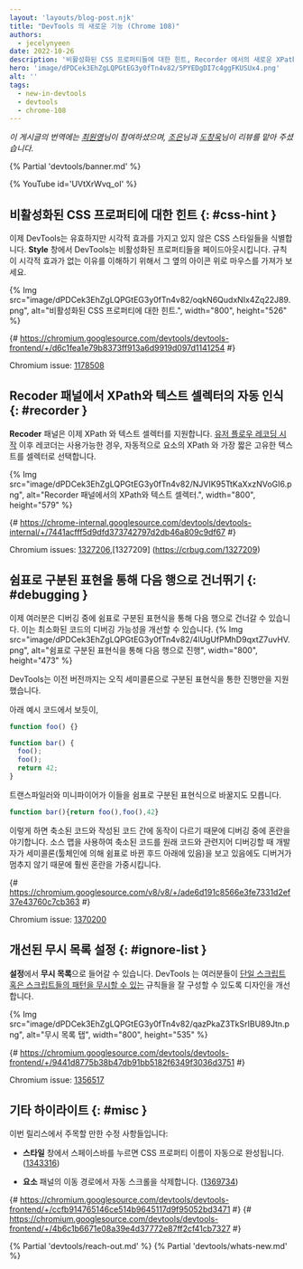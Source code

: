 ```yaml
---
layout: 'layouts/blog-post.njk'
title: "DevTools 의 새로운 기능 (Chrome 108)"
authors:
  - jecelynyeen
date: 2022-10-26
description: '비활성화된 CSS 프로퍼티들에 대한 힌트, Recorder 에서의 새로운 XPath와 텍스트 셀렉터 및 그 외'
hero: 'image/dPDCek3EhZgLQPGtEG3y0fTn4v82/5PYEDgDI7c4ggFKUSUx4.png'
alt: ''
tags:
  - new-in-devtools
  - devtools
  - chrome-108
---
```


*이 게시글의 번역에는 [최원영](https://www.linkedin.com/in/toruchoi)님이 참여하셨으며, [조은](https://developers.google.com/community/experts/directory/profile/profile-eun-cho)님과 [도창욱](https://developers.google.com/community/experts/directory/profile/profile-changwook-doh)님이 리뷰를 맡아 주셨습니다.*

{% Partial 'devtools/banner.md' %}

{% YouTube id='UVtXrWvq_oI' %}

<!-- Translation instructions:
  1. Remove the "draft: true" tag above when submitting PR
  2. Provide translations under each of the English commented original content
  3. Translate the "description" tag above
  4. Translate all the <img> alt text
  5. Update the sites/ko/_partials/devtools/whats-new.md file -->


<!-- ## Hints for inactive CSS properties {: #css-hint } -->
## 비활성화된 CSS 프로퍼티에 대한 힌트 {: #css-hint } 
<!-- DevTools now identifies CSS styles that are valid but have no visible effect. In the **Styles** pane, DevTools fades out the inactive properties. Hover over the icon next to it to understand why the rule has no visible effect.  -->
이제 DevTools는 유효하지만 시각적 효과를 가지고 있지 않은 CSS 스타일들을 식별합니다. **Style** 창에서 DevTools는 비활성화된 프로퍼티들을 페이드아웃시킵니다. 규칙이 시각적 효과가 없는 이유를 이해하기 위해서 그 옆의 아이콘 위로 마우스를 가져가 보세요.

{% Img src="image/dPDCek3EhZgLQPGtEG3y0fTn4v82/oqkN6QudxNIx4Zq22J89.png", alt="비활성화된 CSS 프로퍼티에 대한 힌트.", width="800", height="526" %}


{# https://chromium.googlesource.com/devtools/devtools-frontend/+/d6c1fea1e79b8373ff913a6d9919d097d1141254 #}

Chromium issue: [1178508](https://crbug.com/1178508)


<!-- ## Auto-detect XPath and text selectors in the Recorder panel {: #recorder } -->
## Recoder 패널에서 XPath와 텍스트 셀렉터의 자동 인식 {: #recorder }
<!-- The **Recorder** panel now supports XPath and text selectors. [Start recording a user flow](/docs/devtools/recorder/#record) and the recorder automatically picks the XPath and shortest unique text of an element as selector if available. -->
**Recoder** 패널은 이제 XPath 와 텍스트 셀렉터를 지원합니다. [유저 플로우 레코딩 시작](/docs/devtools/recorder/#record) 이후 레코더는 사용가능한 경우, 자동적으로 요소의 XPath 와 가장 짧은 고유한 텍스트를 셀렉터로 선택합니다.

{% Img src="image/dPDCek3EhZgLQPGtEG3y0fTn4v82/NJVIK95TtKaXxzNVoGI6.png", alt="Recorder 패널에서의 XPath와 텍스트 셀렉터.", width="800", height="579" %}

{# https://chrome-internal.googlesource.com/devtools/devtools-internal/+/7441acfff5d9dfd373742797d2db46a809c9df67 #}

Chromium issues: [1327206](https://crbug.com/1327206),[1327209] (https://crbug.com/1327209)


<!-- ## Step through comma-separated expressions {: #debugging } -->
## 쉼표로 구분된 표현을 통해 다음 행으로 건너뛰기 {: #debugging }
<!-- You can now step through comma-separated expressions during debugging. This improves the debuggability of minified code. -->
이제 여러분은 디버깅 중에 쉼표로 구분된 표현식을 통해 다음 행으로 건너갈 수 있습니다. 이는 최소화된 코드의 디버깅 가능성을 개선할 수 있습니다.
{% Img src="image/dPDCek3EhZgLQPGtEG3y0fTn4v82/4lUgUfPMhD9qxtZ7uvHV.png", alt="쉼표로 구분된 표현식을 통해 다음 행으로 진행", width="800", height="473" %}

<!-- Previously, DevTools only supported stepping through semicolon-separated expressions. -->
DevTools는 이전 버전까지는 오직 세미콜론으로 구분된 표현식을 통한 진행만을 지원했습니다.
<!-- Given the code below, -->
아래 예시 코드에서 보듯이,
```js
function foo() {}

function bar() {
  foo();
  foo();
  return 42;
}
```

<!-- Transpilers and minifiers may turn them into comma-separated expressions. -->
트랜스파일러와 미니파이어가 이들을 쉼표로 구분된 표현식으로 바꿀지도 모릅니다.
```js
function bar(){return foo(),foo(),42}
``` 

<!-- This creates confusion during debugging because the stepping behavior is different between minified and authored code. It is even more confusing when using sourcemaps to debug the minified code in terms of the original code, as the developer is then looking at semicolons (which were under the hood turned into commas by the toolchain) but the debugger doesn't stop on them. -->
이렇게 하면 축소된 코드와 작성된 코드 간에 동작이 다르기 때문에 디버깅 중에 혼란을 야기합니다. 소스 맵을 사용하여 축소된 코드를 원래 코드와 관련지어 디버깅할 때 개발자가 세미콜론(툴체인에 의해 쉼표로 바뀐 후드 아래에 있음)을 보고 있음에도 디버거가 멈추지 않기 때문에 훨씬 혼란을 가중시킵니다.


{# https://chromium.googlesource.com/v8/v8/+/ade6d191c8566e3fe7331d2ef37e43760c7cb363 #}

Chromium issue: [1370200](https://crbug.com/1370200)


<!-- ## Improved Ignore list setting {: #ignore-list } -->
## 개선된 무시 목록 설정 {: #ignore-list }
<!-- Go to **Settings** > **Ignore List**. DevTools improves the design to help you configure the rules to [ignore a single script or pattern of scripts](/docs/devtools/javascript/reference/#settings-ignore-list). -->

**설정**에서 **무시 목록**으로 들어갈 수 있습니다. DevTools 는 여러분들이 [단일 스크립트 혹은 스크립트들의 패턴을 무시할 수 있는](/docs/devtools/javascript/reference/#settings-ignore-list) 규칙들을 잘 구성할 수 있도록 디자인을 개선합니다.

{% Img src="image/dPDCek3EhZgLQPGtEG3y0fTn4v82/qazPkaZ3TkSrIBU89Jtn.png", alt="무시 목록 탭", width="800", height="535" %}

{# https://chromium.googlesource.com/devtools/devtools-frontend/+/9441d8775b38b47db91bb5182f6349f3036d3751 #}

Chromium issue: [1356517](https://crbug.com/1356517)


<!-- ## Miscellaneous highlights {: #misc } -->
## 기타 하이라이트 {: #misc }

<!-- These are some noteworthy fixes in this release: -->
이번 릴리스에서 주목할 만한 수정 사항들입니다:
<!-- - Autocomplete CSS property name in the **Styles** pane on pressing space. ([1343316](https://crbug.com/1343316)) -->
- **스타일** 창에서 스페이스바를 누르면 CSS 프로퍼티 이름이 자동으로 완성됩니다. ([1343316](https://crbug.com/1343316))
<!-- - Remove auto scroll in the **Element** panel’s breadcrumb. ([1369734](https://crbug.com/1369734)) -->
- **요소** 패널의 이동 경로에서 자동 스크롤을 삭제합니다. ([1369734](https://crbug.com/1369734))

{# https://chromium.googlesource.com/devtools/devtools-frontend/+/ccfb914765146ce514b9645117d9f95052bd3471 #}
{# https://chromium.googlesource.com/devtools/devtools-frontend/+/4b6c1b6671e08a39e4d37772e87ff2cf41cb7327 #}


{% Partial 'devtools/reach-out.md' %}
{% Partial 'devtools/whats-new.md' %}

